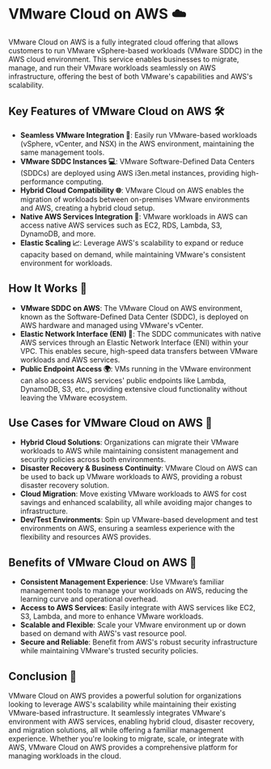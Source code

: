 # **VMware Cloud on AWS ☁️**

VMware Cloud on AWS is a fully integrated cloud offering that allows customers to run VMware vSphere-based workloads (VMware SDDC) in the AWS cloud environment. This service enables businesses to migrate, manage, and run their VMware workloads seamlessly on AWS infrastructure, offering the best of both VMware's capabilities and AWS's scalability.

## **Key Features of VMware Cloud on AWS 🛠️**

- **Seamless VMware Integration 🔄**: Easily run VMware-based workloads (vSphere, vCenter, and NSX) in the AWS environment, maintaining the same management tools.
- **VMware SDDC Instances 💻**: VMware Software-Defined Data Centers (SDDCs) are deployed using AWS i3en.metal instances, providing high-performance computing.
- **Hybrid Cloud Compatibility 🌐**: VMware Cloud on AWS enables the migration of workloads between on-premises VMware environments and AWS, creating a hybrid cloud setup.
- **Native AWS Services Integration 🔗**: VMware workloads in AWS can access native AWS services such as EC2, RDS, Lambda, S3, DynamoDB, and more.
- **Elastic Scaling 📈**: Leverage AWS's scalability to expand or reduce capacity based on demand, while maintaining VMware's consistent environment for workloads.

## **How It Works 🚀**

- **VMware SDDC on AWS**: The VMware Cloud on AWS environment, known as the Software-Defined Data Center (SDDC), is deployed on AWS hardware and managed using VMware's vCenter.
- **Elastic Network Interface (ENI) 🔌**: The SDDC communicates with native AWS services through an Elastic Network Interface (ENI) within your VPC. This enables secure, high-speed data transfers between VMware workloads and AWS services.
- **Public Endpoint Access 🌍**: VMs running in the VMware environment can also access AWS services' public endpoints like Lambda, DynamoDB, S3, etc., providing extensive cloud functionality without leaving the VMware ecosystem.

## **Use Cases for VMware Cloud on AWS 🎯**

- **Hybrid Cloud Solutions**: Organizations can migrate their VMware workloads to AWS while maintaining consistent management and security policies across both environments.
- **Disaster Recovery & Business Continuity**: VMware Cloud on AWS can be used to back up VMware workloads to AWS, providing a robust disaster recovery solution.
- **Cloud Migration**: Move existing VMware workloads to AWS for cost savings and enhanced scalability, all while avoiding major changes to infrastructure.
- **Dev/Test Environments**: Spin up VMware-based development and test environments on AWS, ensuring a seamless experience with the flexibility and resources AWS provides.

## **Benefits of VMware Cloud on AWS 🌟**

- **Consistent Management Experience**: Use VMware’s familiar management tools to manage your workloads on AWS, reducing the learning curve and operational overhead.
- **Access to AWS Services**: Easily integrate with AWS services like EC2, S3, Lambda, and more to enhance VMware workloads.
- **Scalable and Flexible**: Scale your VMware environment up or down based on demand with AWS's vast resource pool.
- **Secure and Reliable**: Benefit from AWS's robust security infrastructure while maintaining VMware's trusted security policies.

## **Conclusion 🎯**

VMware Cloud on AWS provides a powerful solution for organizations looking to leverage AWS's scalability while maintaining their existing VMware-based infrastructure. It seamlessly integrates VMware's environment with AWS services, enabling hybrid cloud, disaster recovery, and migration solutions, all while offering a familiar management experience. Whether you're looking to migrate, scale, or integrate with AWS, VMware Cloud on AWS provides a comprehensive platform for managing workloads in the cloud.

